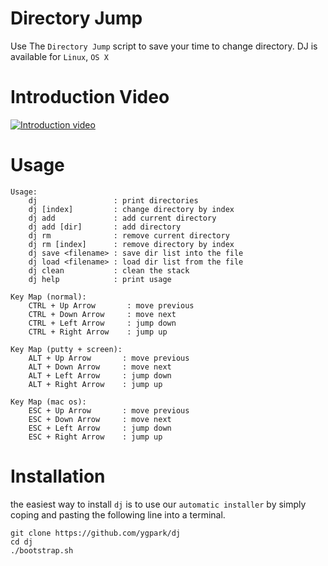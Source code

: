 # Directory Jump

Use The `Directory Jump` script to save your time to change directory.
DJ is available for `Linux`, `OS X`

# Introduction Video

[![Introduction video](http://img.youtube.com/vi/O5K86e7ymjQ/0.jpg)](http://www.youtube.com/watch?v=O5K86e7ymjQ)

# Usage

````
Usage: 
    dj                 : print directories
    dj [index]         : change directory by index
    dj add             : add current directory
    dj add [dir]       : add directory
    dj rm              : remove current directory
    dj rm [index]      : remove directory by index
    dj save <filename> : save dir list into the file
    dj load <filename> : load dir list from the file
    dj clean           : clean the stack
    dj help            : print usage

Key Map (normal):
    CTRL + Up Arrow       : move previous
    CTRL + Down Arrow     : move next
    CTRL + Left Arrow     : jump down
    CTRL + Right Arrow    : jump up

Key Map (putty + screen):
    ALT + Up Arrow       : move previous
    ALT + Down Arrow     : move next
    ALT + Left Arrow     : jump down
    ALT + Right Arrow    : jump up

Key Map (mac os):
    ESC + Up Arrow       : move previous
    ESC + Down Arrow     : move next
    ESC + Left Arrow     : jump down
    ESC + Right Arrow    : jump up
````

# Installation

the easiest way to install `dj` is to use our `automatic installer`
by simply coping and pasting the following line into a terminal.

````
git clone https://github.com/ygpark/dj
cd dj
./bootstrap.sh
````

